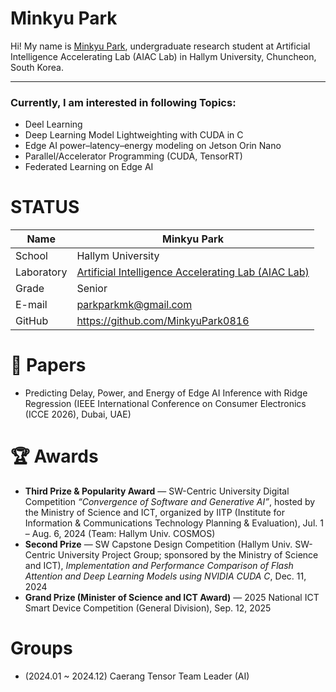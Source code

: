 # Minkyu Park

Hi! My name is [Minkyu Park](https://github.com/MinkyuPark0816?tab=repositories), undergraduate research student at Artificial Intelligence Accelerating Lab (AIAC Lab) in Hallym University, Chuncheon, South Korea. 
<!--![alt text](https://github.com/yourgithubid/yourgithubid/blob/main/profile.png?raw=true)
-->
---
### Currently, I am interested in following Topics:
- Deel Learning
- Deep Learning Model Lightweighting with CUDA in C
- Edge AI power–latency–energy modeling on Jetson Orin Nano
- Parallel/Accelerator Programming (CUDA, TensorRT)
- Federated Learning on Edge AI

# STATUS
|Name|Minkyu Park|
|----|----|
|School|Hallym University|
|Laboratory| [Artificial Intelligence Accelerating Lab (AIAC Lab)](https://sites.google.com/site/embeddedsochallymuniv/project)|
|Grade|Senior|
|E-mail|parkparkmk@gmail.com|
|GitHub|https://github.com/MinkyuPark0816|

# 📄 Papers
- Predicting Delay, Power, and Energy of Edge AI Inference with Ridge Regression
  (IEEE International Conference on Consumer Electronics (ICCE 2026), Dubai, UAE)

# 🏆 Awards
- **Third Prize & Popularity Award** — SW-Centric University Digital Competition *“Convergence of Software and Generative AI”*, hosted by the Ministry of Science and ICT, organized by IITP (Institute for Information & Communications Technology Planning & Evaluation), Jul. 1 – Aug. 6, 2024 (Team: Hallym Univ. COSMOS)  
- **Second Prize** — SW Capstone Design Competition (Hallym Univ. SW-Centric University Project Group; sponsored by the Ministry of Science and ICT), *Implementation and Performance Comparison of Flash Attention and Deep Learning Models using NVIDIA CUDA C*, Dec. 11, 2024 
- **Grand Prize (Minister of Science and ICT Award)** — 2025 National ICT Smart Device Competition (General Division), Sep. 12, 2025  




# Groups
- (2024.01 ~ 2024.12) Caerang Tensor Team Leader (AI)


